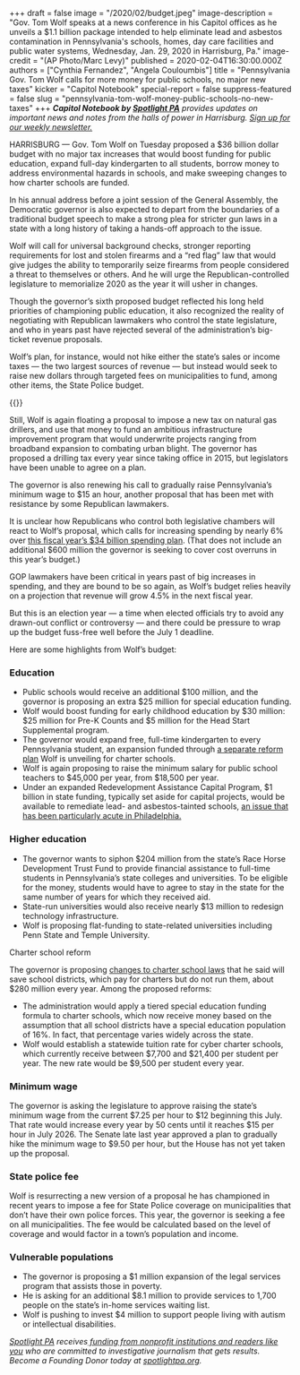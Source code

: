 +++
draft = false
image = "/2020/02/budget.jpeg"
image-description = "Gov. Tom Wolf speaks at a news conference in his Capitol offices as he unveils a $1.1 billion package intended to help eliminate lead and asbestos contamination in Pennsylvania's schools, homes, day care facilities and public water systems, Wednesday, Jan. 29, 2020 in Harrisburg, Pa."
image-credit = "(AP Photo/Marc Levy)"
published = 2020-02-04T16:30:00.000Z
authors = ["Cynthia Fernandez", "Angela Couloumbis"]
title = "Pennsylvania Gov. Tom Wolf calls for more money for public schools, no major new taxes"
kicker = "Capitol Notebook"
special-report = false
suppress-featured = false
slug = "pennsylvania-tom-wolf-money-public-schools-no-new-taxes"
+++
***Capitol Notebook by [Spotlight PA](https://www.spotlightpa.org/ "https\://www.spotlightpa.org/")** provides updates on important news and notes from the halls of power in Harrisburg. [Sign up for our weekly newsletter.](https://www.spotlightpa.org/newsletters "https\://www.spotlightpa.org/newsletters")*

HARRISBURG — Gov. Tom Wolf on Tuesday proposed a $36 billion dollar budget with no major tax increases that would boost funding for public education, expand full-day kindergarten to all students, borrow money to address environmental hazards in schools, and make sweeping changes to how charter schools are funded.

In his annual address before a joint session of the General Assembly, the Democratic governor is also expected to depart from the boundaries of a traditional budget speech to make a strong plea for stricter gun laws in a state with a long history of taking a hands-off approach to the issue.

Wolf will call for universal background checks, stronger reporting requirements for lost and stolen firearms and a “red flag” law that would give judges the ability to temporarily seize firearms from people considered a threat to themselves or others. And he will urge the Republican-controlled legislature to memorialize 2020 as the year it will usher in changes.

Though the governor’s sixth proposed budget reflected his long held priorities of championing public education, it also recognized the reality of negotiating with Republican lawmakers who control the state legislature, and who in years past have rejected several of the administration’s big-ticket revenue proposals.

Wolf’s plan, for instance, would not hike either the state’s sales or income taxes — the two largest sources of revenue — but instead would seek to raise new dollars through targeted fees on municipalities to fund, among other items, the State Police budget.

{{<newsletter-inline>}}

Still, Wolf is again floating a proposal to impose a new tax on natural gas drillers, and use that money to fund an ambitious infrastructure improvement program that would underwrite projects ranging from broadband expansion to combating urban blight. The governor has proposed a drilling tax every year since taking office in 2015, but legislators have been unable to agree on a plan.

The governor is also renewing his call to gradually raise Pennsylvania’s minimum wage to $15 an hour, another proposal that has been met with resistance by some Republican lawmakers.

It is unclear how Republicans who control both legislative chambers will react to Wolf’s proposal, which calls for increasing spending by nearly 6% over [this fiscal year’s $34 billion spending plan](https://www.inquirer.com/news/tom-wolf-signs-budget-deal-20190628.html "https\://www.inquirer.com/news/tom-wolf-signs-budget-deal-20190628.html"). (That does not include an additional $600 million the governor is seeking to cover cost overruns in this year’s budget.)

GOP lawmakers have been critical in years past of big increases in spending, and they are bound to be so again, as Wolf’s budget relies heavily on a projection that revenue will grow 4.5% in the next fiscal year.

But this is an election year — a time when elected officials try to avoid any drawn-out conflict or controversy — and there could be pressure to wrap up the budget fuss-free well before the July 1 deadline.

Here are some highlights from Wolf’s budget:

### Education

* Public schools would receive an additional $100 million, and the governor is proposing an extra $25 million for special education funding.
* Wolf would boost funding for early childhood education by $30 million: $25 million for Pre-K Counts and $5 million for the Head Start Supplemental program.
* The governor would expand free, full-time kindergarten to every Pennsylvania student, an expansion funded through [a separate reform plan](https://www.inquirer.com/news/charter-school-reform-pennsylvania-tom-wolf-budget-20200203.html "https\://www.inquirer.com/news/charter-school-reform-pennsylvania-tom-wolf-budget-20200203.html") Wolf is unveiling for charter schools.
* Wolf is again proposing to raise the minimum salary for public school teachers to $45,000 per year, from $18,500 per year.
* Under an expanded Redevelopment Assistance Capital Program, $1 billion in state funding, typically set aside for capital projects, would be available to remediate lead- and asbestos-tainted schools, [an issue that has been particularly acute in Philadelphia.](https://www.inquirer.com/news/inq/toxic-city-philadelphia-inquirer-investigation-lead-asbestos-schools-20170618.html "https\://www.inquirer.com/news/inq/toxic-city-philadelphia-inquirer-investigation-lead-asbestos-schools-20170618.html")

### Higher education

* The governor wants to siphon $204 million from the state’s Race Horse Development Trust Fund to provide financial assistance to full-time students in Pennsylvania’s state colleges and universities. To be eligible for the money, students would have to agree to stay in the state for the same number of years for which they received aid.
* State-run universities would also receive nearly $13 million to redesign technology infrastructure.
* Wolf is proposing flat-funding to state-related universities including Penn State and Temple University.

Charter school reform

The governor is proposing [changes to charter school laws](https://www.inquirer.com/news/charter-school-reform-pennsylvania-tom-wolf-budget-20200203.html "https\://www.inquirer.com/news/charter-school-reform-pennsylvania-tom-wolf-budget-20200203.html") that he said will save school districts, which pay for charters but do not run them, about $280 million every year. Among the proposed reforms:

* The administration would apply a tiered special education funding formula to charter schools, which now receive money based on the assumption that all school districts have a special education population of 16%. In fact, that percentage varies widely across the state.
* Wolf would establish a statewide tuition rate for cyber charter schools, which currently receive between $7,700 and $21,400 per student per year. The new rate would be $9,500 per student every year.

### Minimum wage

The governor is asking the legislature to approve raising the state’s minimum wage from the current $7.25 per hour to $12 beginning this July. That rate would increase every year by 50 cents until it reaches $15 per hour in July 2026. The Senate late last year approved a plan to gradually hike the minimum wage to $9.50 per hour, but the House has not yet taken up the proposal.

### State police fee

Wolf is resurrecting a new version of a proposal he has championed in recent years to impose a fee for State Police coverage on municipalities that don’t have their own police forces. This year, the governor is seeking a fee on all municipalities. The fee would be calculated based on the level of coverage and would factor in a town’s population and income.

### Vulnerable populations

* The governor is proposing a $1 million expansion of the legal services program that assists those in poverty.
* He is asking for an additional $8.1 million to provide services to 1,700 people on the state’s in-home services waiting list.
* Wolf is pushing to invest $4 million to support people living with autism or intellectual disabilities.

*[Spotlight PA](https://www.spotlightpa.org/ "https\://www.spotlightpa.org/") receives[ funding from nonprofit institutions and readers like you](https://www.spotlightpa.org/support "https\://www.spotlightpa.org/support") who are committed to investigative journalism that gets results. Become a Founding Donor today at [spotlightpa.org](https://www.spotlightpa.org/ "https\://www.spotlightpa.org/").*

